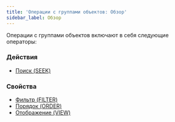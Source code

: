 ```yaml
---
title: 'Операции с группами объектов: Обзор'
sidebar_label: Обзор
---
```


Операции с группами объектов включают в себя следующие операторы:

### Действия

-   [Поиск (SEEK)](Search_SEEK_.md)

### Свойства

-   [Фильтр (FILTER)](Filter_FILTER_.md)
-   [Порядок (ORDER)](Order_ORDER_.md)
-   [Отображение (VIEW)](View_VIEW_.md)
